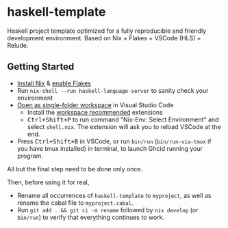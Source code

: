 # haskell-template

Haskell project template optimized for a fully reproducible and friendly development environment. Based on Nix + Flakes + VSCode (HLS) + Relude.

## Getting Started

- [Install Nix](https://nixos.org/download.html) & [enable Flakes](https://nixos.wiki/wiki/Flakes)
- Run `nix-shell --run haskell-language-server` to sanity check your environment 
- [Open as single-folder workspace](https://code.visualstudio.com/docs/editor/workspaces#_singlefolder-workspaces) in Visual Studio Code
    - Install the [workspace recommended](https://code.visualstudio.com/docs/editor/extension-marketplace#_workspace-recommended-extensions) extensions
    - <kbd>Ctrl+Shift+P</kbd> to run command "Nix-Env: Select Environment" and select `shell.nix`. The extension will ask you to reload VSCode at the end.
- Press <kbd>Ctrl+Shift+B</kbd> in VSCode, or run `bin/run` (`bin/run-via-tmux` if you have tmux installed) in terminal, to launch Ghcid running your program.

All but the final step need to be done only once.

Then, before using it for real,

- Rename all occurrences of `haskell-template` to `myproject`, as well as rename the cabal file to `myproject.cabal`. 
- Run `git add . && git ci -m rename` followed by `nix develop` (or `bin/run`) to verify that everything continues to work.
